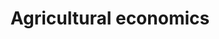 ---
title: Agricultural economics
longTitle: 'Agricultural economics'
tags:
- gccommon
narrowerTerm:
- "[[Economics]]"
relatedTerm:
- "[[Agriculture]]"
---